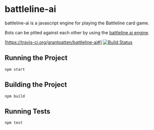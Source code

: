 battleline-ai
=============

battleline-ai is a javascript engine for playing the Battleline card game. 

Bots can be pitted against each other by using the [battleline ai engine](https://bitbucket.org/patrick_viafore/battlelineaiengine). 

[https://travis-ci.org/grantpatten/battleline-ai#]
[![Build Status](https://travis-ci.org//grantpatten/battleline-ai.svg?branch=master)](https://travis-ci.org/grantpatten/battleline-ai)

Running the Project
-------------------

```
npm start
```

Building the Project
--------------------

```
npm build
```

Running Tests
-------------

```
npm test
```
